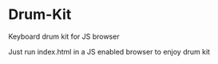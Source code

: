 # Drum-Kit
Keyboard drum kit for JS browser 



Just run index.html in a JS enabled browser to enjoy drum kit
